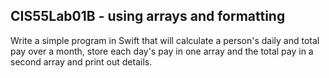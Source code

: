 ## CIS55Lab01B - using arrays and formatting
Write a simple program in Swift that will calculate a person's daily and total pay over a month, store each day's pay in one array and the total pay in a second array and print out details.
